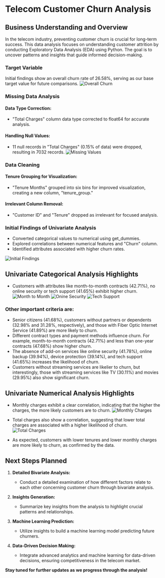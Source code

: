 # Telecom Customer Churn Analysis

## Business Understanding and Overview

In the telecom industry, preventing customer churn is crucial for long-term success. This data analysis focuses on understanding customer attrition by conducting Exploratory Data Analysis (EDA) using Python. The goal is to uncover patterns and insights that guide informed decision-making.

### Target Variable
Initial findings show an overall churn rate of 26.58%, serving as our base target value for future comparisons.
![Overall Churn](Data/Images/Churn_Overall.png)
### Missing Data Analysis

#### Data Type Correction:
- "Total Charges" column data type corrected to float64 for accurate analysis.

#### Handling Null Values:
- 11 null records in "Total Charges" (0.15% of data) were dropped, resulting in 7032 records.
![Missing Values](Data/Images/Percentage_Missing_Values.png)
### Data Cleaning

#### Tenure Grouping for Visualization:
- "Tenure Months" grouped into six bins for improved visualization, creating a new column, "tenure_group."

#### Irrelevant Column Removal:
- "Customer ID" and "Tenure" dropped as irrelevant for focused analysis.

### Initial Findings of Univariate Analysis

- Converted categorical values to numerical using get_dummies.
- Explored correlations between numerical features and "Churn" column.
- Identified attributes associated with higher churn rates.
  
![Initial Findings](Data/Images/CvsAllData_Corr.png)

## Univariate Categorical Analysis Highlights

- Customers with attributes like month-to-month contracts (42.71%), no online security or tech support (41.65%) exhibit higher churn.
![Month to Month](Data/Images/CvsContract.png)
![Onine Security](Data/Images/CvsOnlineSecurity.png)
![Tech Support](Data/Images/CvsTechSupport.png)

### Other important criteria are:

- Senior citizens (41.68%), customers without partners or dependents (32.98% and 31.28%, respectively), and those with Fiber Optic Internet Service (41.89%) are more likely to churn.
- Different contract types and payment methods influence churn. For example, month-to-month contracts (42.71%) and less than one-year contracts (47.68%) show higher churn.
- The absence of add-on services like online security (41.78%), online backup (39.94%), device protection (39.14%), and tech support (41.65%) increases the likelihood of churn.
- Customers without streaming services are likelier to churn, but interestingly, those with streaming services like TV (30.11%) and movies (29.95%) also show significant churn.
  
## Univariate Numerical Analysis Highlights

- Monthly charges exhibit a clear correlation, indicating that the higher the charges, the more likely customers are to churn.
  ![Monthly Charges](Data/Images/CvsMonthly_Charges.png)
- Total charges also show a correlation, suggesting that lower total charges are associated with a higher likelihood of churn.
  ![Total Charges](Data/Images/CvsTotal_Charges.png)
  
- As expected, customers with lower tenures and lower monthly charges are more likely to churn, as confirmed by the data.


## Next Steps Planned

1. **Detailed Bivariate Analysis:**
   - Conduct a detailed examination of how different factors relate to each other concerning customer churn through bivariate analysis.

2. **Insights Generation:**
   - Summarize key insights from the analysis to highlight crucial patterns and relationships.

3. **Machine Learning Prediction:**
   - Utilize insights to build a machine learning model predicting future churners.

4. **Data-Driven Decision Making:**
   - Integrate advanced analytics and machine learning for data-driven decisions, ensuring competitiveness in the telecom market.

**Stay tuned for further updates as we progress through the analysis!**
